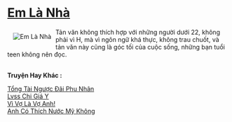 <a href="https://utruyen.com/em-la-nha/12165/" title="Em Là Nhà"><h1>Em Là Nhà</h1></a><div style="display:table"><img align="right" style="float: left; padding: 10px;" src="https://utruyen.com/images/story/200x260/em-la-nha.jpg" alt="Em Là Nhà">Tản văn không thích hợp với những người dưới 22, không phải vì H, mà vì ngôn ngữ khá thực, không trau chuốt, và tản văn này cũng là góc tối của cuộc sống, những bạn tuổi teen không nên đọc.</div><p><br><b>Truyện Hay Khác :</b></p><a href="https://utruyen.com/tong-tai-nguoc-dai-phu-nhan/15804/" alt="Tổng Tài Ngược Đãi Phu Nhân">Tổng Tài Ngược Đãi Phu Nhân</a><br/><a href="https://dammyh.wordpress.com/2019/11/07/lvss-chi-gia-y/" alt="Lvss Chi Giá Y">Lvss Chi Giá Y</a><br/><a href="https://truyenhot2020.wordpress.com/2019/12/11/vi-vo-la-vo-anh/" alt="Vì Vợ Là Vợ Anh!">Vì Vợ Là Vợ Anh!</a><br/><a href="https://github.com/quanluxury/truyenhot/tree/master/truyenhay/9345/" alt="Anh Có Thích Nước Mỹ Không">Anh Có Thích Nước Mỹ Không</a><br/>